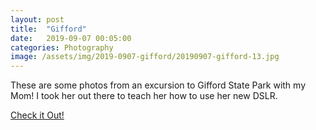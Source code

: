 ```yaml
---
layout: post
title:  "Gifford"
date:   2019-09-07 00:05:00
categories: Photography
image: /assets/img/2019-0907-gifford/20190907-gifford-13.jpg
---
```


<p>These are some photos from an excursion to Gifford State Park with my Mom! I took her out there to teach her how to use her new DSLR.</p>

<a href="/2019-0907-gifford" title="Gifford State Park 2019">
  Check it Out!
</a>